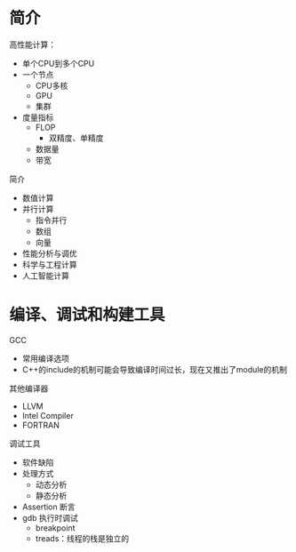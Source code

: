 # 简介

高性能计算：
- 单个CPU到多个CPU
- 一个节点
	- CPU多核
	- GPU
	- 集群
- 度量指标
	- FLOP
		- 双精度、单精度
	- 数据量
	- 带宽

简介
- 数值计算
- 并行计算
	- 指令并行
	- 数组
	- 向量
- 性能分析与调优
- 科学与工程计算
- 人工智能计算

# 编译、调试和构建工具

GCC
- 常用编译选项
- C++的include的机制可能会导致编译时间过长，现在又推出了module的机制

其他编译器
- LLVM
- Intel Compiler
- FORTRAN

调试工具
- 软件缺陷
- 处理方式
	- 动态分析
	- 静态分析
- Assertion 断言
- gdb 执行时调试
	- breakpoint
	- treads：线程的栈是独立的

